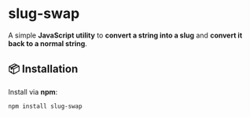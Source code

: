 # slug-swap

A simple **JavaScript utility** to **convert a string into a slug** and **convert it back to a normal string**.  

## 📦 Installation

Install via **npm**:

```bash
npm install slug-swap
```